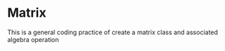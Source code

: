 # Matrix

This is a general coding practice of create a matrix class and associated algebra operation